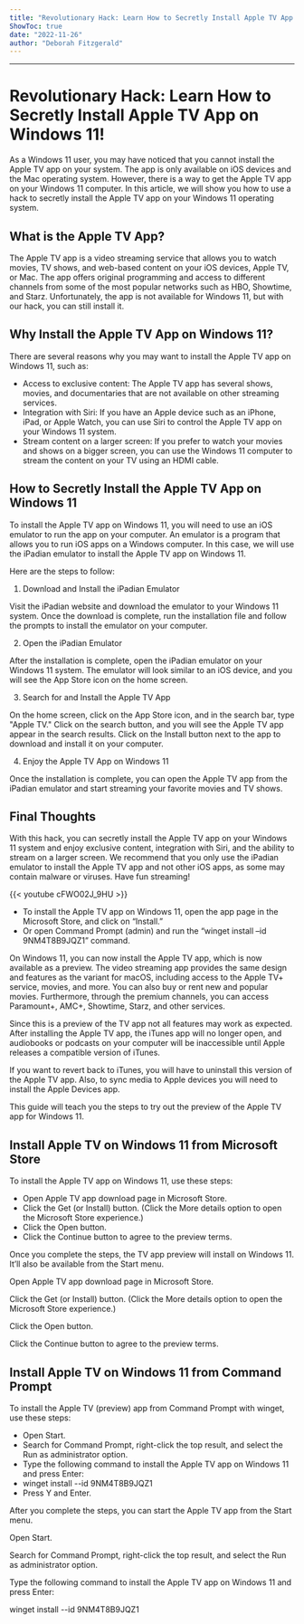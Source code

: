 ```yaml
---
title: "Revolutionary Hack: Learn How to Secretly Install Apple TV App on Windows 11!"
ShowToc: true 
date: "2022-11-26"
author: "Deborah Fitzgerald"
---
```

*****
# Revolutionary Hack: Learn How to Secretly Install Apple TV App on Windows 11!

As a Windows 11 user, you may have noticed that you cannot install the Apple TV app on your system. The app is only available on iOS devices and the Mac operating system. However, there is a way to get the Apple TV app on your Windows 11 computer. In this article, we will show you how to use a hack to secretly install the Apple TV app on your Windows 11 operating system.

## What is the Apple TV App?

The Apple TV app is a video streaming service that allows you to watch movies, TV shows, and web-based content on your iOS devices, Apple TV, or Mac. The app offers original programming and access to different channels from some of the most popular networks such as HBO, Showtime, and Starz. Unfortunately, the app is not available for Windows 11, but with our hack, you can still install it.

## Why Install the Apple TV App on Windows 11?

There are several reasons why you may want to install the Apple TV app on Windows 11, such as:

- Access to exclusive content: The Apple TV app has several shows, movies, and documentaries that are not available on other streaming services.
- Integration with Siri: If you have an Apple device such as an iPhone, iPad, or Apple Watch, you can use Siri to control the Apple TV app on your Windows 11 system.
- Stream content on a larger screen: If you prefer to watch your movies and shows on a bigger screen, you can use the Windows 11 computer to stream the content on your TV using an HDMI cable.

## How to Secretly Install the Apple TV App on Windows 11

To install the Apple TV app on Windows 11, you will need to use an iOS emulator to run the app on your computer. An emulator is a program that allows you to run iOS apps on a Windows computer. In this case, we will use the iPadian emulator to install the Apple TV app on Windows 11.

Here are the steps to follow:

1. Download and Install the iPadian Emulator

Visit the iPadian website and download the emulator to your Windows 11 system. Once the download is complete, run the installation file and follow the prompts to install the emulator on your computer.

2. Open the iPadian Emulator

After the installation is complete, open the iPadian emulator on your Windows 11 system. The emulator will look similar to an iOS device, and you will see the App Store icon on the home screen.

3. Search for and Install the Apple TV App

On the home screen, click on the App Store icon, and in the search bar, type "Apple TV." Click on the search button, and you will see the Apple TV app appear in the search results. Click on the Install button next to the app to download and install it on your computer.

4. Enjoy the Apple TV App on Windows 11

Once the installation is complete, you can open the Apple TV app from the iPadian emulator and start streaming your favorite movies and TV shows.

## Final Thoughts

With this hack, you can secretly install the Apple TV app on your Windows 11 system and enjoy exclusive content, integration with Siri, and the ability to stream on a larger screen. We recommend that you only use the iPadian emulator to install the Apple TV app and not other iOS apps, as some may contain malware or viruses. Have fun streaming!

{{< youtube cFWO02J_9HU >}} 



- To install the Apple TV app on Windows 11, open the app page in the Microsoft Store, and click on “Install.”
 - Or open Command Prompt (admin) and run the “winget install –id 9NM4T8B9JQZ1” command.

 
On Windows 11, you can now install the Apple TV app, which is now available as a preview. The video streaming app provides the same design and features as the variant for macOS, including access to the Apple TV+ service, movies, and more. You can also buy or rent new and popular movies. Furthermore, through the premium channels, you can access Paramount+, AMC+, Showtime, Starz, and other services.
 
Since this is a preview of the TV app not all features may work as expected. After installing the Apple TV app, the iTunes app will no longer open, and audiobooks or podcasts on your computer will be inaccessible until Apple releases a compatible version of iTunes.
 
If you want to revert back to iTunes, you will have to uninstall this version of the Apple TV app. Also, to sync media to Apple devices you will need to install the Apple Devices app.
 
This guide will teach you the steps to try out the preview of the Apple TV app for Windows 11.
 
## Install Apple TV on Windows 11 from Microsoft Store
 
To install the Apple TV app on Windows 11, use these steps:
 
- Open Apple TV app download page in Microsoft Store.
 - Click the Get (or Install) button. (Click the More details option to open the Microsoft Store experience.)
 - Click the Open button.
 - Click the Continue button to agree to the preview terms.

 
Once you complete the steps, the TV app preview will install on Windows 11. It’ll also be available from the Start menu.
 
Open Apple TV app download page in Microsoft Store.
 
Click the Get (or Install) button. (Click the More details option to open the Microsoft Store experience.)
 
Click the Open button.
 

 
Click the Continue button to agree to the preview terms.
 
## Install Apple TV on Windows 11 from Command Prompt
 
To install the Apple TV (preview) app from Command Prompt with winget, use these steps:
 
- Open Start.
 - Search for Command Prompt, right-click the top result, and select the Run as administrator option.
 - Type the following command to install the Apple TV app on Windows 11 and press Enter:
 - winget install --id 9NM4T8B9JQZ1
 - Press Y and Enter.

 
After you complete the steps, you can start the Apple TV app from the Start menu.
 
Open Start.
 
Search for Command Prompt, right-click the top result, and select the Run as administrator option.
 
Type the following command to install the Apple TV app on Windows 11 and press Enter:
 
winget install --id 9NM4T8B9JQZ1




